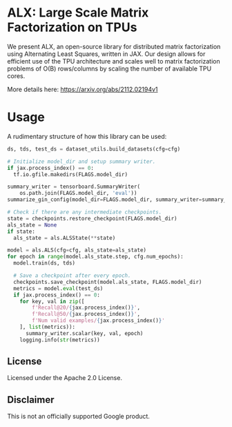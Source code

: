 # ALX: Large Scale Matrix Factorization on TPUs

We present ALX, an open-source library for distributed matrix factorization
using Alternating Least Squares, written in JAX. Our design allows for efficient
use of the TPU architecture and scales well to matrix factorization problems of
O(B) rows/columns by scaling the number of available TPU cores.

More details here: https://arxiv.org/abs/2112.02194v1

# Usage

A rudimentary structure of how this library can be used:

```python
ds, tds, test_ds = dataset_utils.build_datasets(cfg=cfg)

# Initialize model_dir and setup summary writer.
if jax.process_index() == 0:
  tf.io.gfile.makedirs(FLAGS.model_dir)

summary_writer = tensorboard.SummaryWriter(
    os.path.join(FLAGS.model_dir, 'eval'))
summarize_gin_config(model_dir=FLAGS.model_dir, summary_writer=summary_writer)

# Check if there are any intermediate checkpoints.
state = checkpoints.restore_checkpoint(FLAGS.model_dir)
als_state = None
if state:
  als_state = als.ALSState(**state)

model = als.ALS(cfg=cfg, als_state=als_state)
for epoch in range(model.als_state.step, cfg.num_epochs):
  model.train(ds, tds)

  # Save a checkpoint after every epoch.
  checkpoints.save_checkpoint(model.als_state, FLAGS.model_dir)
  metrics = model.eval(test_ds)
  if jax.process_index() == 0:
    for key, val in zip([
        f'Recall@20/{jax.process_index()}',
        f'Recall@50/{jax.process_index()}',
        f'Num valid examples/{jax.process_index()}'
    ], list(metrics)):
      summary_writer.scalar(key, val, epoch)
    logging.info(str(metrics))
```

## License

Licensed under the Apache 2.0 License.

## Disclaimer

This is not an officially supported Google product.
